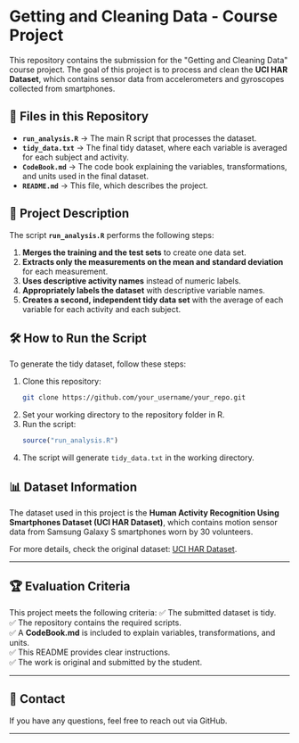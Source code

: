 # Getting and Cleaning Data - Course Project

This repository contains the submission for the "Getting and Cleaning Data" course project. The goal of this project is to process and clean the **UCI HAR Dataset**, which contains sensor data from accelerometers and gyroscopes collected from smartphones.

## 📂 **Files in this Repository**
- **`run_analysis.R`** → The main R script that processes the dataset.
- **`tidy_data.txt`** → The final tidy dataset, where each variable is averaged for each subject and activity.
- **`CodeBook.md`** → The code book explaining the variables, transformations, and units used in the final dataset.
- **`README.md`** → This file, which describes the project.

## 📜 **Project Description**
The script **`run_analysis.R`** performs the following steps:

1. **Merges the training and the test sets** to create one data set.
2. **Extracts only the measurements on the mean and standard deviation** for each measurement.
3. **Uses descriptive activity names** instead of numeric labels.
4. **Appropriately labels the dataset** with descriptive variable names.
5. **Creates a second, independent tidy data set** with the average of each variable for each activity and each subject.

## 🛠 **How to Run the Script**
To generate the tidy dataset, follow these steps:

1. Clone this repository:
   ```bash
   git clone https://github.com/your_username/your_repo.git
   ```
2. Set your working directory to the repository folder in R.
3. Run the script:
   ```r
   source("run_analysis.R")
   ```
4. The script will generate `tidy_data.txt` in the working directory.

## 📊 **Dataset Information**
The dataset used in this project is the **Human Activity Recognition Using Smartphones Dataset (UCI HAR Dataset)**, which contains motion sensor data from Samsung Galaxy S smartphones worn by 30 volunteers.

For more details, check the original dataset: [UCI HAR Dataset](http://archive.ics.uci.edu/ml/datasets/Human+Activity+Recognition+Using+Smartphones).

---

## 🏆 **Evaluation Criteria**
This project meets the following criteria:
✅ The submitted dataset is tidy.  
✅ The repository contains the required scripts.  
✅ A **CodeBook.md** is included to explain variables, transformations, and units.  
✅ This README provides clear instructions.  
✅ The work is original and submitted by the student.

---

## 📧 **Contact**
If you have any questions, feel free to reach out via GitHub.

---
